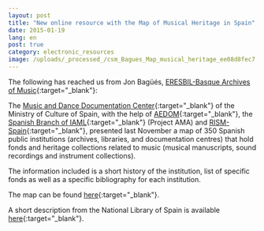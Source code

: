 ```yaml
---
layout: post
title: "New online resource with the Map of Musical Heritage in Spain"
date: 2015-01-19
lang: en
post: true
category: electronic_resources
image: /uploads/_processed_/csm_Bagues_Map_musical_heritage_ee08d8fec7.jpg
---
```



The following has reached us from Jon Bagüés, [ERESBIL-Basque Archives of Music](http://www.eresbil.com/){:target="_blank"}:



The [Music and Dance Documentation Center](http://musicadanza.es/){:target="_blank"} of the Ministry of Culture of Spain, with the help of [AEDOM](http://www.aedom.org/){:target="_blank"}, the [Spanish Branch of IAML](http://www.iaml.info/activities/projects/access_to_music_archives){:target="_blank"} (Project AMA) and [RISM-Spain](http://www.rism.info/en/workgroups/spain-barcelona-consejo-superior-de-investigaciones-cientificas-institucion-mila-y-fontanals-u-ei-musicologia/home.html){:target="_blank"}, presented last November a map of 350 Spanish public institutions (archives, libraries, and documentation centres) that hold fonds and heritage collections related to music (musical manuscripts, sound recordings and instrument collections).

The information included is a short history of the institution, list of specific fonds as well as a specific bibliography for each institution.



The map can be found [here](http://musicadanza.es/mapatrimoniomusical/){:target="_blank"}.



A short description from the National Library of Spain is available [here](http://musicadanza.es/mapatrimoniomusical/localizacion/?id=115&b=&todos=5&archivos=&bibliotecas=&centros=&museos=&zoom=17&center=40.424919892334906,-3.6908158562209747){:target="_blank"}.



<script type="text/javascript">var switchTo5x=true;</script><script type="text/javascript" src="http://w.sharethis.com/button/buttons.js"></script><script type="text/javascript">stLight.options({publisher: "9b601438-1ce1-49d8-bfd7-9cff5df54c17", doNotHash: false, doNotCopy: false, hashAddressBar: false});</script>